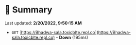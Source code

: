 # 📖 Summary
Last updated: **2/20/2022, 9:50:15 AM**

- `GET` [https://Bhadwa-sala.toxicblte.repl.co](https://Bhadwa-sala.toxicblte.repl.co) - **Down** (195ms)
